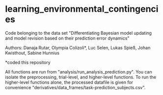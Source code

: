 # learning_environmental_contingencies
Code belonging to the data set "Differentiating Bayesian model updating and model revision based on their prediction error dynamics"

Authors: Danaja Rutar, Olympia Colizoli*, Luc Selen, Lukas Spieß, Johan Kwisthout, Sabine Hunnius

*coded this repository

All functions are run from "analysis/run_analysis_prediction.py".
You can isolate the preprocessing, trial-level, and higher-level functions.
To run the higher-level functions alone, the processed datafile is given for convenience "derivatives/data_frames/task-prediction_subjects.csv".
